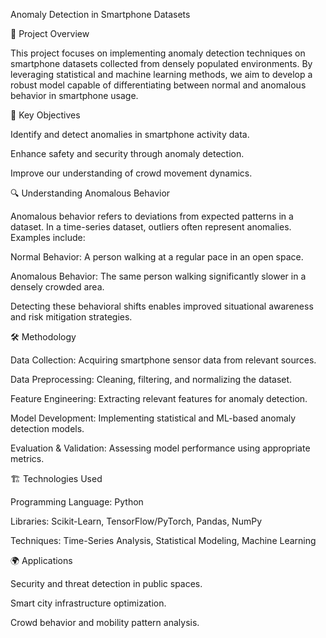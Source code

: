 Anomaly Detection in Smartphone Datasets

📌 Project Overview

This project focuses on implementing anomaly detection techniques on smartphone datasets collected from densely populated environments. By leveraging statistical and machine learning methods, we aim to develop a robust model capable of differentiating between normal and anomalous behavior in smartphone usage.

🎯 Key Objectives

Identify and detect anomalies in smartphone activity data.

Enhance safety and security through anomaly detection.

Improve our understanding of crowd movement dynamics.

🔍 Understanding Anomalous Behavior

Anomalous behavior refers to deviations from expected patterns in a dataset. In a time-series dataset, outliers often represent anomalies. Examples include:

Normal Behavior: A person walking at a regular pace in an open space.

Anomalous Behavior: The same person walking significantly slower in a densely crowded area.

Detecting these behavioral shifts enables improved situational awareness and risk mitigation strategies.

🛠️ Methodology

Data Collection: Acquiring smartphone sensor data from relevant sources.

Data Preprocessing: Cleaning, filtering, and normalizing the dataset.

Feature Engineering: Extracting relevant features for anomaly detection.

Model Development: Implementing statistical and ML-based anomaly detection models.

Evaluation & Validation: Assessing model performance using appropriate metrics.

🏗️ Technologies Used

Programming Language: Python

Libraries: Scikit-Learn, TensorFlow/PyTorch, Pandas, NumPy

Techniques: Time-Series Analysis, Statistical Modeling, Machine Learning

🌍 Applications

Security and threat detection in public spaces.

Smart city infrastructure optimization.

Crowd behavior and mobility pattern analysis.
